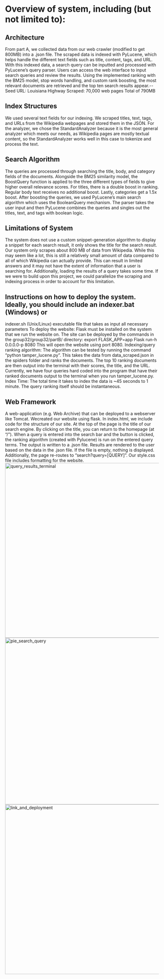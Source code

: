 # Overview of system, including (but not limited to):
 ## Architecture
From part A, we collected data from our web crawler (modified to get 800MB) into a
 .json file. The scraped data is indexed with PyLucene, which helps handle the different
 text fields such as title, content, tags, and URL. With this indexed data, a search query
 can be inputted and processed with PyLucene’s query parser. Users can access the web
 interface to input search queries and review the results. Using the implemented ranking
 with the BM25 model, stop words handling, and custom rank boosting, the most relevant
 documents are retrieved and the top ten search results appear.--
Seed URL: Louisiana Highway
 Scraped: 70,000 web pages
 Total of 790MB
 ## Index Structures
We used several text fields for our indexing. We scraped titles, text, tags, and URLs from
 the Wikipedia webpages and stored them in the JSON. For the analyzer, we chose the
 StandardAnalyzer because it is the most general analyzer which meets our needs, as
 Wikipedia pages are mostly textual content, so the StandardAnalyzer works well in this
 case to tokenize and process the text.
 ## Search Algorithm
The queries are processed through searching the title, body, and category fields of the
 documents. Alongside the BM25 similarity model, the BoostQuery function is applied to
 the three different types of fields to give higher overall relevance scores. For titles, there
 is a double boost in ranking. Regular body text receives no additional boost. Lastly,
 categories get a 1.5x boost. After boosting the queries, we used PyLucene’s main search
 algorithm which uses the BooleanQuery mechanism. The parser takes the user input and
 then PyLucene combines the queries and singles out the titles, text, and tags with boolean
 logic.
## Limitations of System
The system does not use a custom snippet-generation algorithm to display a snippet for each
 search result, it only shows the title for the search result.
 Our system only scrapes about 800 MB of data from Wikipedia. While this may seem like a lot,
 this is still a relatively small amount of data compared to all of which Wikipedia can actually provide.
 This can result in limited answers and it may not have the extent of information that a user is searching
 for. Additionally, loading the results of a query takes some time. If we were to build upon this project, we
 could parallelize the scraping and indexing process in order to account for this limitation.
 ## Instructions on how to deploy the system. Ideally, you should include an indexer.bat (Windows) or
 indexer.sh (Unix/Linux) executable file that takes as input all necessary parameters
 To deploy the website:
 Flask must be installed on the system that we run the website on. The site can be deployed by the
 commands in the group32/group32/partB/ directory:
 export FLASK_APP=app
 Flask run-h 0.0.0.0-p 8080
 This will open the website using port 8080.
 Indexing/query ranking algorithm:
 The algorithm can be tested by running the command “python tamper_lucene.py”. This takes the
 data from data_scraped.json in the spiders folder and ranks the documents. The top 10 ranking documents
 are then output into the terminal with their scores, the title, and the URL. Currently, we have four queries
 hard coded into the program that have their ranked documents output to the terminal when you run
 tamper_lucene.py.
 Index Time: The total time it takes to index the data is ~45 seconds to 1 minute. The query ranking itself
 should be instantaneous.
 ## Web Framework
 A web-application (e.g. Web Archive) that can be deployed to a webserver like Tomcat.
 Wecreated our website using flask. In index.html, we include code for the structure of our site. At
 the top of the page is the title of our search engine. By clicking on the title, you can return to the
 homepage (at “/”). When a query is entered into the search bar and the button is clicked, the ranking
 algorithm (created with Pylucene) is run on the entered query terms. The output is written to a .json file.
 Results are rendered to the user based on the data in the .json file. If the file is empty, nothing is
 displayed. Additionally, the page re-routes to “search?query=[QUERY]”. Our style.css file includes
 formatting for the website.
<img width="571" alt="query_results_terminal" src="https://github.com/user-attachments/assets/f86fed2b-f456-434b-9858-a529018793ea">
<img width="545" alt="pie_search_query" src="https://github.com/user-attachments/assets/40a518eb-ba24-4163-8094-33f1fb606764">
<img width="555" alt="link_and_deployment" src="https://github.com/user-attachments/assets/f5a39af4-ece9-46ea-ab9a-2bfe83b1218c">
